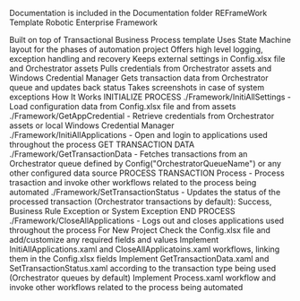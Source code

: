 Documentation is included in the Documentation folder
REFrameWork Template
Robotic Enterprise Framework

Built on top of Transactional Business Process template
Uses State Machine layout for the phases of automation project
Offers high level logging, exception handling and recovery
Keeps external settings in Config.xlsx file and Orchestrator assets
Pulls credentials from Orchestrator assets and Windows Credential Manager
Gets transaction data from Orchestrator queue and updates back status
Takes screenshots in case of system exceptions
How It Works
INITIALIZE PROCESS
./Framework/InitiAllSettings - Load configuration data from Config.xlsx file and from assets
./Framework/GetAppCredential - Retrieve credentials from Orchestrator assets or local Windows Credential Manager
./Framework/InitiAllApplications - Open and login to applications used throughout the process
GET TRANSACTION DATA
./Framework/GetTransactionData - Fetches transactions from an Orchestrator queue defined by Config("OrchestratorQueueName") or any other configured data source
PROCESS TRANSACTION
Process - Process trasaction and invoke other workflows related to the process being automated
./Framework/SetTransactionStatus - Updates the status of the processed transaction (Orchestrator transactions by default): Success, Business Rule Exception or System Exception
END PROCESS
./Framework/CloseAllApplications - Logs out and closes applications used throughout the process
For New Project
Check the Config.xlsx file and add/customize any required fields and values
Implement InitiAllApplications.xaml and CloseAllApplicatoins.xaml workflows, linking them in the Config.xlsx fields
Implement GetTransactionData.xaml and SetTransactionStatus.xaml according to the transaction type being used (Orchestrator queues by default)
Implement Process.xaml workflow and invoke other workflows related to the process being automated
